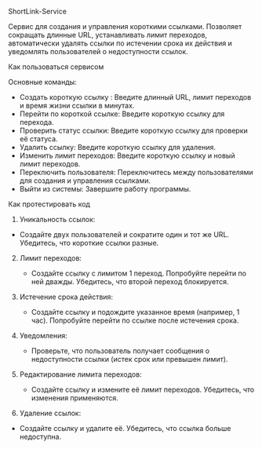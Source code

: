 ShortLink-Service

Сервис для создания и управления короткими ссылками. Позволяет сокращать длинные URL, устанавливать лимит переходов, автоматически удалять ссылки по истечении срока их действия и уведомлять пользователей о недоступности ссылок.

Как пользоваться сервисом

Основные команды:
   - Создать короткую ссылку : Введите длинный URL, лимит переходов и время жизни ссылки в минутах.
   - Перейти по короткой ссылке: Введите короткую ссылку для перехода.
   - Проверить статус ссылки: Введите короткую ссылку для проверки её статуса.
   - Удалить ссылку: Введите короткую ссылку для удаления.
   - Изменить лимит переходов: Введите короткую ссылку и новый лимит переходов.
   - Переключить пользователя: Переключитесь между пользователями для создания и управления ссылками.
   - Выйти из системы: Завершите работу программы.

Как протестировать код

1) Уникальность ссылок:
 - Создайте двух пользователей и сократите один и тот же URL. Убедитесь, что короткие ссылки разные.

2) Лимит переходов:
   - Создайте ссылку с лимитом 1 переход. Попробуйте перейти по ней дважды. Убедитесь, что второй переход блокируется.

3) Истечение срока действия:
   - Создайте ссылку и подождите указанное время (например, 1 час). Попробуйте перейти по ссылке после истечения срока.

4) Уведомления:
   - Проверьте, что пользователь получает сообщения о недоступности ссылки (истек срок или превышен лимит).

5) Редактирование лимита переходов:
   - Создайте ссылку и измените её лимит переходов. Убедитесь, что изменения применяются.

6)  Удаление ссылок:
   - Создайте ссылку и удалите её. Убедитесь, что ссылка больше недоступна.
